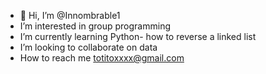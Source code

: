- 👋 Hi, I’m @Innombrable1
- I’m interested in group programming 
- I’m currently learning Python- how to reverse a linked list
- I’m looking to collaborate on data
- How to reach me totitoxxxx@gmail.com

<!---
Innombrable1/Innombrable1 is a ✨ special ✨ repository because its `README.md` (this file) appears on your GitHub profile.
You can click the Preview link to take a look at your changes.
--->
